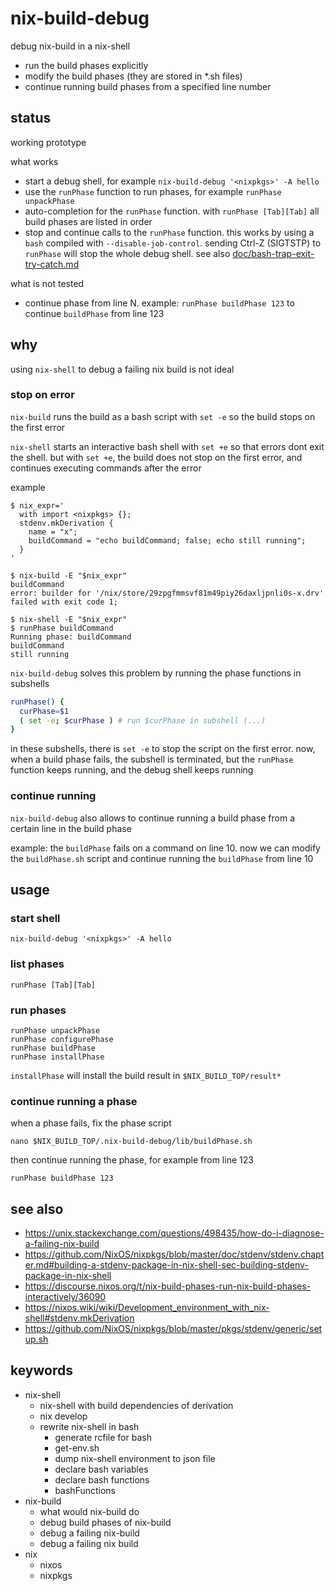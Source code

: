 # nix-build-debug

debug nix-build in a nix-shell

- run the build phases explicitly
- modify the build phases (they are stored in *.sh files)
- continue running build phases from a specified line number



## status

working prototype

what works

- start a debug shell, for example `nix-build-debug '<nixpkgs>' -A hello`
- use the `runPhase` function to run phases, for example `runPhase unpackPhase`
- auto-completion for the `runPhase` function.
  with `runPhase [Tab][Tab]` all build phases are listed in order
- stop and continue calls to the `runPhase` function.
  this works by using a `bash` compiled with `--disable-job-control`.
  sending Ctrl-Z (SIGTSTP) to `runPhase` will stop the whole debug shell.
  see also [doc/bash-trap-exit-try-catch.md](doc/bash-trap-exit-try-catch.md)

what is not tested

- continue phase from line N.
  example: `runPhase buildPhase 123` to continue `buildPhase` from line 123



## why

using `nix-shell` to debug a failing nix build is not ideal



### stop on error

`nix-build` runs the build as a bash script with `set -e`
so the build stops on the first error

`nix-shell` starts an interactive bash shell with `set +e`
so that errors dont exit the shell.
but with `set +e`, the build does not stop on the first error,
and continues executing commands after the error

example

```console
$ nix_expr='
  with import <nixpkgs> {};
  stdenv.mkDerivation {
    name = "x";
    buildCommand = "echo buildCommand; false; echo still running";
  }
'

$ nix-build -E "$nix_expr"
buildCommand
error: builder for '/nix/store/29zpgfmmsvf81m49piy26daxljpnli0s-x.drv' failed with exit code 1;

$ nix-shell -E "$nix_expr"
$ runPhase buildCommand
Running phase: buildCommand
buildCommand
still running
```

`nix-build-debug` solves this problem
by running the phase functions in subshells

```sh
runPhase() {
  curPhase=$1
  ( set -e; $curPhase ) # run $curPhase in subshell (...)
}
```

in these subshells,
there is `set -e` to stop the script on the first error.
now, when a build phase fails, the subshell is terminated,
but the `runPhase` function keeps running, and the debug shell keeps running



### continue running

`nix-build-debug` also allows to
continue running a build phase from a certain line in the build phase

example:
the `buildPhase` fails on a command on line 10.
now we can modify the `buildPhase.sh` script
and continue running the `buildPhase` from line 10



## usage



### start shell

```
nix-build-debug '<nixpkgs>' -A hello
```



### list phases

```
runPhase [Tab][Tab]
```



### run phases

```
runPhase unpackPhase
runPhase configurePhase
runPhase buildPhase
runPhase installPhase
```

`installPhase` will install the build result in `$NIX_BUILD_TOP/result*`



### continue running a phase

when a phase fails, fix the phase script

```
nano $NIX_BUILD_TOP/.nix-build-debug/lib/buildPhase.sh
```

then continue running the phase, for example from line 123

```
runPhase buildPhase 123
```



## see also

- https://unix.stackexchange.com/questions/498435/how-do-i-diagnose-a-failing-nix-build
- https://github.com/NixOS/nixpkgs/blob/master/doc/stdenv/stdenv.chapter.md#building-a-stdenv-package-in-nix-shell-sec-building-stdenv-package-in-nix-shell
- https://discourse.nixos.org/t/nix-build-phases-run-nix-build-phases-interactively/36090
- https://nixos.wiki/wiki/Development_environment_with_nix-shell#stdenv.mkDerivation
- https://github.com/NixOS/nixpkgs/blob/master/pkgs/stdenv/generic/setup.sh



## keywords

- nix-shell
  - nix-shell with build dependencies of derivation
  - nix develop
  - rewrite nix-shell in bash
    - generate rcfile for bash
    - get-env.sh
    - dump nix-shell environment to json file
    - declare bash variables
    - declare bash functions
    - bashFunctions
- nix-build
  - what would nix-build do
  - debug build phases of nix-build
  - debug a failing nix-build
  - debug a failing nix build
- nix
  - nixos
  - nixpkgs
